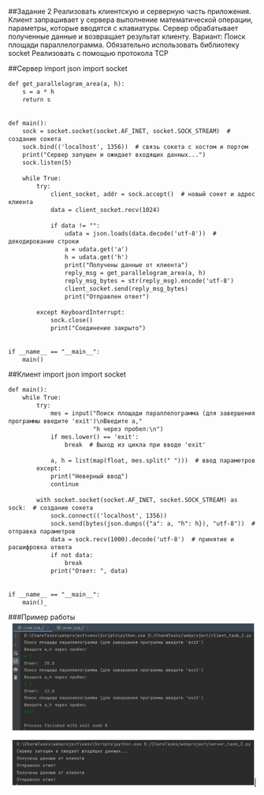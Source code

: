 ##Задание 2
Реализовать клиентскую и серверную часть приложения. Клиент запрашивает у
сервера выполнение математической операции, параметры, которые вводятся с
клавиатуры. Сервер обрабатывает полученные данные и возвращает результат
клиенту. Вариант: Поиск площади параллелограмма.
Обязательно использовать библиотеку socket
Реализовать с помощью протокола TCP


##Сервер
    import json
    import socket
    
    
    def get_parallelogram_area(a, h):
        s = a * h
        return s
    
    
    def main():
        sock = socket.socket(socket.AF_INET, socket.SOCK_STREAM)  # создание сокета
        sock.bind(('localhost', 1356))  # связь сокета с хостом и портом
        print("Сервер запущен и ожидает входящих данных...")
        sock.listen(5)
    
        while True:
            try:
                client_socket, addr = sock.accept()  # новый сокет и адрес клиента
                data = client_socket.recv(1024)
    
                if data != "":
                    udata = json.loads(data.decode('utf-8'))  # декодирование строки
                    a = udata.get('a')
                    h = udata.get('h')
                    print("Получены данные от клиента")
                    reply_msg = get_parallelogram_area(a, h)
                    reply_msg_bytes = str(reply_msg).encode('utf-8')
                    client_socket.send(reply_msg_bytes)
                    print("Отправлен ответ")
    
            except KeyboardInterrupt:
                sock.close()
                print("Соединение закрыто")
    
    
    if __name__ == "__main__":
        main()



##Клиент
    import json
    import socket
    
    
    def main():
        while True:
            try:
                mes = input("Поиск площади параллелограмма (для завершения программы введите 'exit')\nВведите a,"
                            "h через пробел:\n")
                if mes.lower() == 'exit':
                    break  # Выход из цикла при вводе 'exit'
    
                a, h = list(map(float, mes.split(" ")))  # ввод параметров
            except:
                print("Неверный ввод")
                continue
    
            with socket.socket(socket.AF_INET, socket.SOCK_STREAM) as sock:  # создание сокета
                sock.connect(('localhost', 1356))
                sock.send(bytes(json.dumps({"a": a, "h": h}), "utf-8"))  # отправка параметров
                data = sock.recv(1000).decode('utf-8')  # принятие и расшифровка ответа
                if not data:
                    break
                print("Ответ: ", data)
    
    
    if __name__ == "__main__":
        main()_


###Пример работы
![Пример 2 задания](pictures/task_2.PNG)